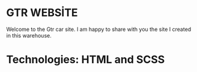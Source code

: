 # GTR WEBSİTE

Welcome to the Gtr car site. I am happy to share with you the site I created in this warehouse.

# Technologies: HTML and SCSS


